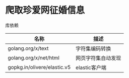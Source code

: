 ---
---

# 爬取珍爱网征婚信息

库依赖

名称 | 描述
-|-
golang.org/x/text | 字符集编码转换
golang.org/x/net/html | 网页字符集自动发现
gopkg.in/olivere/elastic.v5 | elastic客户端